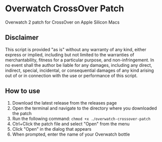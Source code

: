 # Overwatch CrossOver Patch
Overwatch 2 patch for CrossOver on Apple Silicon Macs

## Disclaimer
This script is provided "as is" without any warranty of any kind, either express or implied, including but not limited to the warranties of merchantability, fitness for a particular purpose, and non-infringement. In no event shall the author be liable for any damages, including any direct, indirect, special, incidental, or consequential damages of any kind arising out of or in connection with the use or performance of this script.

## How to use
1. Download the latest release from the releases page
2. Open the terminal and navigate to the directory where you downloaded the patch
3. Run the following command: `chmod +x ./overwatch-crossover-patch`
4. Ctrl+Click the patch file and select "Open" from the menu
5. Click "Open" in the dialog that appears
6. When prompted, enter the name of your Overwatch bottle
